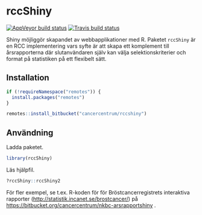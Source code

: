 rccShiny
========

[![AppVeyor build
status](https://ci.appveyor.com/api/projects/status/h81m5d2ie1p7tqt2/branch/master?svg=true)](https://ci.appveyor.com/project/oc1lojo/rccshiny)
[![Travis build
status](https://travis-ci.org/oc1lojo/rccshiny.svg?branch=master)](https://travis-ci.org/oc1lojo/rccshiny)

Shiny möjliggör skapandet av webbapplikationer med R. Paketet `rccShiny`
är en RCC implementering vars syfte är att skapa ett komplement till
årsrapporterna där slutanvändaren själv kan välja selektionskriterier
och format på statistiken på ett flexibelt sätt.

Installation
------------

``` r
if (!requireNamespace("remotes")) {
  install.packages("remotes")
}

remotes::install_bitbucket("cancercentrum/rccshiny")
```

Användning
----------

Ladda paketet.

``` r
library(rccShiny)
```

Läs hjälpfil.

``` r
?rccShiny::rccShiny2
```

För fler exempel, se t.ex. R-koden för för Bröstcancerregistrets
interaktiva rapporter
(<a href="http://statistik.incanet.se/brostcancer/" class="uri">http://statistik.incanet.se/brostcancer/</a>)
på
<a href="https://bitbucket.org/cancercentrum/nkbc-arsrapportshiny" class="uri">https://bitbucket.org/cancercentrum/nkbc-arsrapportshiny</a>
.
